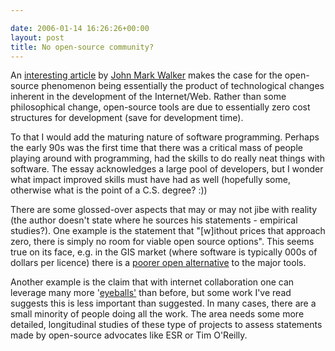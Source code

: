 ```yaml
---

date: 2006-01-14 16:26:26+00:00
layout: post
title: No open-source community?
---
```


An [interesting article](http://www.onlamp.com/pub/a/onlamp/2006/01/12/no_oss_community.html?page=1) by [John Mark Walker](http://www.onlamp.com/pub/au/2549) makes the case for the open-source phenomenon being essentially the product of technological changes inherent in the development of the Internet/Web.  Rather than some philosophical change, open-source tools are due to essentially zero cost structures for development (save for development time).

To that I would add the maturing nature of software programming.  Perhaps the early 90s was the first time that there was a critical mass of people playing around with programming, had the skills to do really neat things with software.  The essay acknowledges a large pool of developers, but I wonder what impact improved skills must have had as well (hopefully some, otherwise what is the point of a C.S. degree? :))

There are some glossed-over aspects that may or may not jibe with reality (the author doesn't state where he sources his statements - empirical studies?). One example is the statement that "[w]ithout prices that approach zero, there is simply no room for viable open source options".  This seems true on its face, e.g. in the GIS market (where software is typically 000s of dollars per licence) there is a [poorer open alternative](http://grass.itc.it/) to the major tools.

Another example is the claim that with internet collaboration one can leverage many more '[eyeballs'](http://www.catb.org/~esr/writings/cathedral-bazaar/cathedral-bazaar/ar01s04.html) than before, but some work I've read suggests this is less important than suggested.  In many cases, there are a small minority of people doing all the work.  The area needs some more detailed, longitudinal studies of these type of projects to assess statements made by open-source advocates like ESR or Tim O'Reilly.
